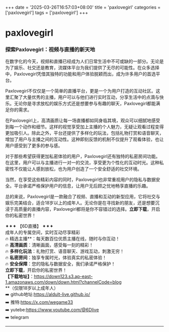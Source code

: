 +++
date = '2025-03-26T16:57:03+08:00'
title = 'paxlovegirl'
categories = ['paxlovegirl']
tags = ['paxlovegirl']
+++

# paxlovegirl

### 探索Paxlovegirl：视频与直播的新天地

在数字化的今天，视频和直播已经成为人们日常生活中不可或缺的一部分。无论是为了娱乐、社交还是教育，流媒体平台为我们提供了无尽的可能性。在众多选择中，Paxlovegirl凭借其独特的功能和用户体验脱颖而出，成为许多用户的首选平台。

Paxlovegirl不仅仅是一个简单的直播平台，更是一个为用户打造的互动社区。这里汇聚了大量优秀的主播，用户可以与他们进行实时互动，分享生活中的点滴与快乐。无论你是寻求放松的娱乐方式还是想要参与有趣的聊天，Paxlovegirl都能满足你的需求。

在Paxlovegirl上，高清画质让每一场直播都如同身临其境，观众可以细腻地感受到每一个动作和细节。这样的视觉享受加上主播的个人魅力，无疑让观看过程变得更加吸引人。除此之外，平台还提供了多样化的玩法，包括礼物打赏和语音聊天，增加了用户与主播之间的互动性。这种即刻反馈的机制不仅提升了观看体验，也让用户感受到了更多的参与感。

对于那些希望获得更加私密体验的用户，Paxlovegirl还有独特的私密房间功能。在这里，用户可以与主播进行一对一的交流，享受更为个性化的互动时光。这种私密性不仅能让人感到放松，也为用户创造了一个安全舒适的社交环境。

当然，在享受这些精彩内容的同时，Paxlovegirl也非常重视用户的隐私与数据安全。平台承诺严格保护用户的信息，让用户无后顾之忧地畅享直播的乐趣。

总的来说，Paxlovegirl是一款融合了视频、直播和互动的新型应用，它将社交与娱乐完美结合，适合18岁以上的成年人。无论你是在寻找新的朋友，还是想要沉浸于高质量的直播内容，Paxlovegirl都将是你不容错过的选择。**立即下载**，开启你的私密世界！

✦✦✦ 【6D直播】 ✦✦✦  
成年人的专属空间，实时互动尽享精彩  
🔥 精选主播**：每天数百位优质主播在线，随时与你互动！  
🔥 **高清画质**：清晰画面，感受每一刻的精彩！  
🔥 **多样化玩法**：礼物打赏、语音聊天、游戏互动，刺激无穷！  
🔥 **私密房间**：独享专属时光，体验真实的私密体验！  
🔥 **安全保障**：您的隐私与数据安全，我们承诺严格保护！  
**立即下载**，开启你的私密世界！  
**【下载地址】**：https://down123.s3.ap-east-1.amazonaws.com/down/down.html?channelCode=blog  
**（仅限18岁以上成年人）  
➡️ github地址:https://aldult-live.github.io/  
➡️ 推特:https://x.com/wegame33  
➡️ yutebe:https://www.youtube.com/@6Dlive  
➡️ telegram  

---
